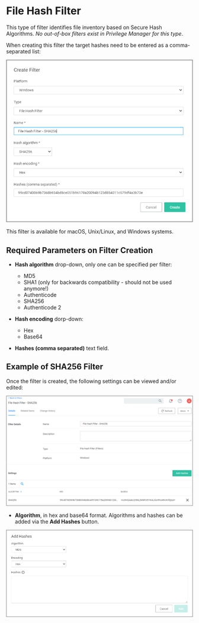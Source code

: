 [title]: # (File Hash Filter)
[tags]: # (filter types, inventory)
[priority]: # (2)
# File Hash Filter

This type of filter identifies file inventory based on Secure Hash Algorithms. *No out-of-box filters exist in Privilege Manager for this type*.

When creating this filter the target hashes need to be entered as a comma-separated list:

![create](images/sha/new-hash.png "New Hash Filter")

This filter is available for macOS, Unix/Linux, and Windows systems.

## Required Parameters on Filter Creation

* __Hash algorithm__ drop-down, only one can be specified per filter:
  * MD5
  * SHA1 (only for backwards compatibility - should not be used anymore!)
  * Authenticode
  * SHA256
  * Authenticode 2

* __Hash encoding__ dorp-down:
  * Hex
  * Base64

* __Hashes (comma separated)__ text field.

## Example of SHA256 Filter

Once the filter is created, the following settings can be viewed and/or edited:

![create](images/sha/new-sha256.png "New Hash Filter")

* __Algorithm__, in hex and base64 format. Algorithms and hashes can be added via the __Add Hashes__ button.

![create](images/sha/add-hashes.png "Add Hashes to filter")
